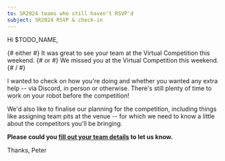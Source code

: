 ```yaml
---
to: SR2024 teams who still haven't RSVP'd
subject: SR2024 RSVP & check-in
---
```


Hi $TODO_NAME,

{# either #}
It was great to see your team at the Virtual Competition this weekend.
{# or #}
We missed you at the Virtual Competition this weekend.
{# / #}

I wanted to check on how you're doing and whether you wanted any extra help -- via Discord, in person or otherwise. There's still plenty of time to work on your robot before the competition!

We'd also like to finalise our planning for the competition, including things like assigning team pits at the venue -- for which we need to know a little about the competitors you'll be bringing.

**Please could you [fill out your team details](https://forms.gle/8YhfdRbfDWP3KKNy8) to let us know.**

Thanks,
Peter
